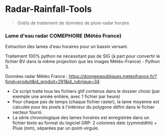 # Radar-Rainfall-Tools
> Outils de traitement de données de pluie-radar horaire

### Lame d'eau radar COMEPHORE (Météo France)
Extraction des lames d'eau horaires pour un bassin versant.

Traitement 100% python ne nécessitant pas de SIG (à part pour convertir le fichier BV dans la même projection que les images Météo-France) - Python 3.

Données radar Météo France : https://donneespubliques.meteofrance.fr/?fond=produit&id_produit=291&id_rubrique=34

- Ce script traite tous les fichiers gtif contenus dans le dossier choisi (par exemple une année entière, avec 1 fichier par heure)
- Pour chaque pas de temps (chaque fichier raster), la lame moyenne est calculée pour les pixels à l'intérieur du polygone défini dans le fichier vecteur fourni.
- La série chronologique des lames horaires est enregistrée dans un fichier texte au format du logiciel GRP: 2 colonnes date (yymmddhh) + Pluie (mm), séparées par un point-virgule.
